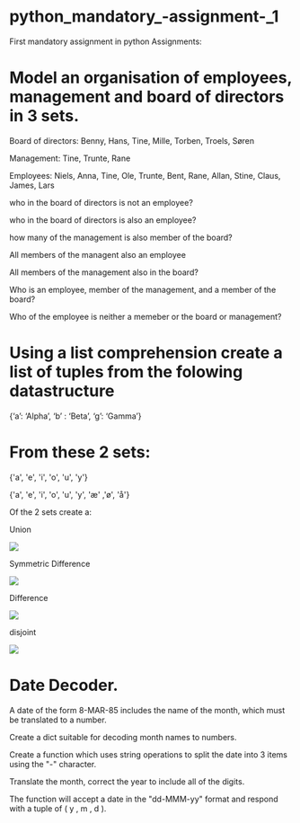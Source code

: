 # python_mandatory_-assignment-_1
First mandatory assignment in python
Assignments:

# Model an organisation of employees, management and board of directors in 3 sets.
Board of directors: Benny, Hans, Tine, Mille, Torben, Troels, Søren

Management: Tine, Trunte, Rane

Employees: Niels, Anna, Tine, Ole, Trunte, Bent, Rane, Allan, Stine, Claus, James, Lars

who in the board of directors is not an employee?

who in the board of directors is also an employee?

how many of the management is also member of the board?

All members of the managent also an employee

All members of the management also in the board?

Who is an employee, member of the management, and a member of the board?

Who of the employee is neither a memeber or the board or management?


# Using a list comprehension create a list of tuples from the folowing datastructure
{‘a’: ‘Alpha’, ‘b’ : ‘Beta’, ‘g’: ‘Gamma’}

 

# From these 2 sets:
{'a', 'e', 'i', 'o', 'u', 'y'}

{'a', 'e', 'i', 'o', 'u', 'y', 'æ' ,'ø', 'å'}

 

Of the 2 sets create a:

 

Union

<img src="https://filerepository.itslearning.com/ce54893d-e09e-4a29-be28-f9fbaf002a31?Token=bosGAFS8DQCP0vdjAAAAACAAKlt8pOMfH-y1NVltYVMzvMypxe6wPjaZRVAR3V70V9QAAA">

Symmetric Difference

<img src="https://filerepository.itslearning.com/b1054148-781b-495c-ac00-36298db033cd?Token=bosGAFS8DQCP0vdjAAAAACAA8KTQC99rbE7tl46knn6i9MHGfKWsJf3XR5aJMh42AfIAAA">

Difference

<img src="https://filerepository.itslearning.com/9b2a5cd1-4adf-427a-b1ac-026fbe8d45fb?Token=bosGAFS8DQCP0vdjAAAAACAAHj-81erv-lIhU-zdWqBMn0AHv8Pg4g5X1pHUo9lStJUAAA">
 
disjoint

<img src="https://filerepository.itslearning.com/2f94a78a-61d1-4abf-98cb-1dc0bbeea779?Token=bosGAFS8DQCP0vdjAAAAACAARfL7-WfIrgCDce0D_nkqvK27QxzLhqlQGKf9jH2w1WwAAA">

# Date Decoder.
A date of the form 8-MAR-85 includes the name of the month, which must be translated to a number.

Create a dict suitable for decoding month names to numbers.

Create a function which uses string operations to split the date into 3 items using the "-" character.

Translate the month, correct the year to include all of the digits.

 

The function will accept a date in the "dd-MMM-yy" format and respond with a tuple of ( y , m , d ).

